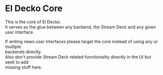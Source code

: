 # El Decko Core
This is the core of El Decko.  
It serves as the glue between any backend, the Stream Deck  and any given user interface.

If writing news user interfaces please target the core instead of using any or multiple  
backends directly.  
Also don't provide Stream Deck related functionality directly in the UI but seek to add  
missing stuff here.